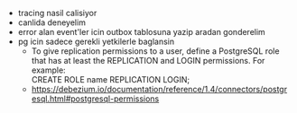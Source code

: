 - tracing nasil calisiyor
- canlida deneyelim
- error alan event'ler icin outbox tablosuna yazip aradan gonderelim
- pg icin sadece gerekli yetkilerle baglansin
    - To give replication permissions to a user, define a PostgreSQL role that has at least the REPLICATION and LOGIN permissions. For example:  
        CREATE ROLE name REPLICATION LOGIN;
    - https://debezium.io/documentation/reference/1.4/connectors/postgresql.html#postgresql-permissions
